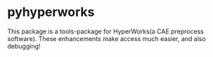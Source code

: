 # pyhyperworks
This package is a tools-package for HyperWorks(a CAE preprocess software). These enhancements make access much easier, and also debugging!
